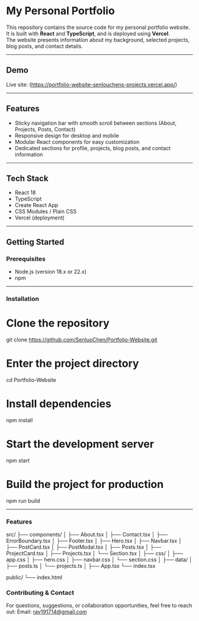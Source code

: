 # My Personal Portfolio

This repository contains the source code for my personal portfolio website.  
It is built with **React** and **TypeScript**, and is deployed using **Vercel**.  
The website presents information about my background, selected projects, blog posts, and contact details.

---

## Demo

Live site: (https://portfolio-website-senlouchens-projects.vercel.app/)

---

## Features

- Sticky navigation bar with smooth scroll between sections (About, Projects, Posts, Contact)  
- Responsive design for desktop and mobile  
- Modular React components for easy customization  
- Dedicated sections for profile, projects, blog posts, and contact information

---

## Tech Stack

- React 18  
- TypeScript  
- Create React App  
- CSS Modules / Plain CSS  
- Vercel (deployment)

---

## Getting Started

### Prerequisites
- Node.js (version 18.x or 22.x)  
- npm

---

### Installation

# Clone the repository
git clone https://github.com/SenluoChen/Portfolio-Website.git

# Enter the project directory
cd Portfolio-Website

# Install dependencies
npm install

# Start the development server
npm start

# Build the project for production
npm run build

---

### Features

src/
├── components/
│ ├── About.tsx
│ ├── Contact.tsx
│ ├── ErrorBoundary.tsx
│ ├── Footer.tsx
│ ├── Hero.tsx
│ ├── Navbar.tsx
│ ├── PostCard.tsx
│ ├── PostModal.tsx
│ ├── Posts.tsx
│ ├── ProjectCard.tsx
│ ├── Projects.tsx
│ └── Section.tsx
│
├── css/
│ ├── app.css
│ ├── hero.css
│ ├── navbar.css
│ └── section.css
│
├── data/
│ ├── posts.ts
│ └── projects.ts
│
├── App.tsx
└── index.tsx

public/
└── index.html

### Contributing & Contact
For questions, suggestions, or collaboration opportunities, feel free to reach out:
Email: ray191714@gmail.com
